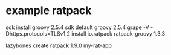 # example ratpack

sdk install groovy 2.5.4
sdk default groovy 2.5.4
grape -V -Dhttps.protocols=TLSv1.2 install io.ratpack ratpack-groovy 1.3.3


lazybones create ratpack 1.9.0 my-rat-app

